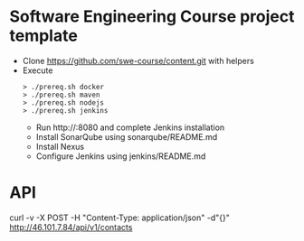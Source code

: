# Software Engineering Course project template
* Clone https://github.com/swe-course/content.git with helpers
* Execute
  ```
  > ./prereq.sh docker
  > ./prereq.sh maven
  > ./prereq.sh nodejs
  > ./prereq.sh jenkins
  ```
  * Run http://<host>:8080 and complete Jenkins installation
  * Install SonarQube using sonarqube/README.md
  * Install Nexus
  * Configure Jenkins using jenkins/README.md

# API
curl -v -X POST -H "Content-Type: application/json" -d"{}" http://46.101.7.84/api/v1/contacts
